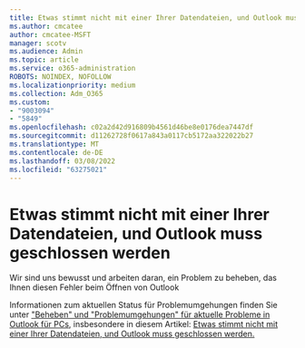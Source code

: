 ```yaml
---
title: Etwas stimmt nicht mit einer Ihrer Datendateien, und Outlook muss geschlossen werden
ms.author: cmcatee
author: cmcatee-MSFT
manager: scotv
ms.audience: Admin
ms.topic: article
ms.service: o365-administration
ROBOTS: NOINDEX, NOFOLLOW
ms.localizationpriority: medium
ms.collection: Adm_O365
ms.custom:
- "9003094"
- "5849"
ms.openlocfilehash: c02a2d42d916809b4561d46be8e0176dea7447df
ms.sourcegitcommit: d11262728f0617a843a0117cb5172aa322022b27
ms.translationtype: MT
ms.contentlocale: de-DE
ms.lasthandoff: 03/08/2022
ms.locfileid: "63275021"
---
```

# <a name="something-is-wrong-with-one-of-your-data-files-and-outlook-needs-to-close"></a>Etwas stimmt nicht mit einer Ihrer Datendateien, und Outlook muss geschlossen werden

Wir sind uns bewusst und arbeiten daran, ein Problem zu beheben, das Ihnen diesen Fehler beim Öffnen von Outlook

Informationen zum aktuellen Status für Problemumgehungen finden Sie unter ["Beheben" und "Problemumgehungen" für aktuelle Probleme in Outlook für PCs](https://support.microsoft.com/office/ecf61305-f84f-4e13-bb73-95a214ac1230), insbesondere in diesem Artikel: [Etwas stimmt nicht mit einer Ihrer Datendateien, und Outlook muss geschlossen werden.](https://support.microsoft.com/office/a3b59934-2446-4f2a-bd25-58f88188b9b2)
